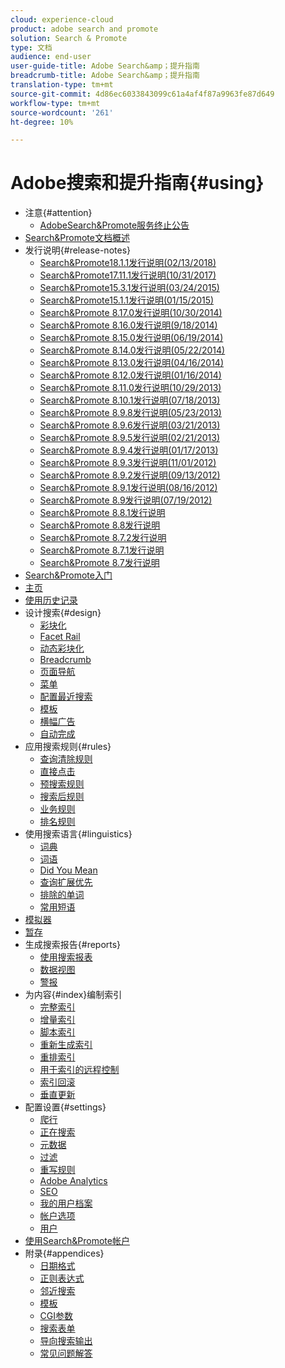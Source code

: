 ```yaml
---
cloud: experience-cloud
product: adobe search and promote
solution: Search & Promote
type: 文档
audience: end-user
user-guide-title: Adobe Search&amp；提升指南
breadcrumb-title: Adobe Search&amp；提升指南
translation-type: tm+mt
source-git-commit: 4d86ec6033843099c61a4af4f87a9963fe87d649
workflow-type: tm+mt
source-wordcount: '261'
ht-degree: 10%

---
```



# Adobe搜索和提升指南{#using}

+ 注意{#attention}
   + [AdobeSearch&amp;Promote服务终止公告](sp-eol.md)
+ [Search&amp;Promote文档概述](sp-home.md)
+ 发行说明{#release-notes}
   + [Search&amp;Promote18.1.1发行说明(02/13/2018)](c-searchpromote-release-notes/c-rn-02-13-18-version-1811.md)
   + [Search&amp;Promote17.11.1发行说明(10/31/2017)](c-searchpromote-release-notes/c-rn-10-31-17-version-1711.md)
   + [Search&amp;Promote15.3.1发行说明(03/24/2015)](c-searchpromote-release-notes/c-rn-03-19-15-version-153.md)
   + [Search&amp;Promote15.1.1发行说明(01/15/2015)](c-searchpromote-release-notes/c-rn-01-15-15-version-151.md)
   + [Search&amp;Promote 8.17.0发行说明(10/30/2014)](c-searchpromote-release-notes/c-rn-10-30-14-version-817.md)
   + [Search&amp;Promote 8.16.0发行说明(9/18/2014)](c-searchpromote-release-notes/c-rn-09-18-14-version-816.md)
   + [Search&amp;Promote 8.15.0发行说明(06/19/2014)](c-searchpromote-release-notes/c-rn-06-19-14-version-815.md)
   + [Search&amp;Promote 8.14.0发行说明(05/22/2014)](c-searchpromote-release-notes/c-rn-05-22-14-version-814.md)
   + [Search&amp;Promote 8.13.0发行说明(04/16/2014)](c-searchpromote-release-notes/c-rn-04-16-14-version-813.md)
   + [Search&amp;Promote 8.12.0发行说明(01/16/2014)](c-searchpromote-release-notes/c-rn-01-16-14-version-812.md)
   + [Search&amp;Promote 8.11.0发行说明(10/29/2013)](c-searchpromote-release-notes/c-rn-10-17-13-version-811.md)
   + [Search&amp;Promote 8.10.1发行说明(07/18/2013)](c-searchpromote-release-notes/c-rn-07-18-13-version-810.md)
   + [Search&amp;Promote 8.9.8发行说明(05/23/2013)](c-searchpromote-release-notes/c-rn-05-23-13-version-898.md)
   + [Search&amp;Promote 8.9.6发行说明(03/21/2013)](c-searchpromote-release-notes/c-rn-03-21-13-version-896.md)
   + [Search&amp;Promote 8.9.5发行说明(02/21/2013)](c-searchpromote-release-notes/c-rn-02-21-13-version-895.md)
   + [Search&amp;Promote 8.9.4发行说明(01/17/2013)](c-searchpromote-release-notes/c-rn-01-17-13-version-894.md)
   + [Search&amp;Promote 8.9.3发行说明(11/01/2012)](c-searchpromote-release-notes/c-rn-11-01-12-version-893.md)
   + [Search&amp;Promote 8.9.2发行说明(09/13/2012)](c-searchpromote-release-notes/c-rn-09-13-12-version-892.md)
   + [Search&amp;Promote 8.9.1发行说明(08/16/2012)](c-searchpromote-release-notes/c-rn-08-16-12-version-891.md)
   + [Search&amp;Promote 8.9发行说明(07/19/2012)](c-searchpromote-release-notes/c-rn-07-19-12-version-89.md)
   + [Search&amp;Promote 8.8.1发行说明](c-searchpromote-release-notes/c-rn-05-31-12-version-881.md)
   + [Search&amp;Promote 8.8发行说明](c-searchpromote-release-notes/c-rn-04-26-12-version-88.md)
   + [Search&amp;Promote 8.7.2发行说明](c-searchpromote-release-notes/c-maintenance-release-03-29-12-version-872.md)
   + [Search&amp;Promote 8.7.1发行说明](c-searchpromote-release-notes/c-maintenance-release-02-23-12-version-871.md)
   + [Search&amp;Promote 8.7发行说明](c-searchpromote-release-notes/c-maintenance-release-01-19-12-version-870.md)
+ [Search&amp;Promote入门](c-getting-started.md)
+ [主页](c-about-home.md)
+ [使用历史记录](t-using-the-history-option.md)
+ 设计搜索{#design}
   + [彩块化](c-about-design-menu/c-about-facets.md)
   + [Facet Rail](c-about-design-menu/c-about-facet-rails.md)
   + [动态彩块化](c-about-design-menu/c-about-dynamic-facets.md)
   + [Breadcrumb](c-about-design-menu/c-about-breadcrumbs.md)
   + [页面导航](c-about-design-menu/c-about-page-navigation.md)
   + [菜单](c-about-design-menu/c-about-menus.md)
   + [配置最近搜索](c-about-design-menu/t-configuring-recent-searches.md)
   + [模板](c-about-design-menu/c-about-templates.md)
   + [横幅广告](c-about-design-menu/c-about-banners.md)
   + [自动完成](c-about-auto-complete.md)
+ 应用搜索规则{#rules}
   + [查询清除规则](c-about-rules-menu/c-about-query-cleaning-rules.md)
   + [直接点击](c-about-rules-menu/c-about-direct-hits.md)
   + [预搜索规则](c-about-rules-menu/c-about-pre-search-rules.md)
   + [搜索后规则](c-about-rules-menu/c-about-post-search-rules.md)
   + [业务规则](c-about-rules-menu/c-about-business-rules.md)
   + [排名规则](c-about-rules-menu/c-about-ranking-rules.md)
+ 使用搜索语言{#linguistics}
   + [词典](c-about-linguistics-menu/c-about-dictionaries.md)
   + [词语](c-about-linguistics-menu/c-about-words-and-language.md)
   + [Did You Mean](c-about-linguistics-menu/c-about-did-you-mean.md)
   + [查询扩展优先](c-about-linguistics-menu/c-about-query-expansion-overrides.md)
   + [排除的单词](c-about-linguistics-menu/c-about-excluded-words.md)
   + [常用短语](c-about-linguistics-menu/c-about-common-phrases.md)
+ [模拟器](c-about-simulator.md)
+ [暂存](c-about-staging.md)
+ 生成搜索报告{#reports}
   + [使用搜索报表](c-about-reports-menu/c-about-reports-menu.md)
   + [数据视图](c-about-reports-menu/c-about-data-views.md)
   + [警报](c-about-reports-menu/c-about-alerts.md)
+ 为内容{#index}编制索引
   + [完整索引](c-about-index-menu/c-about-full-index.md)
   + [增量索引](c-about-index-menu/c-about-incremental-index.md)
   + [脚本索引](c-about-index-menu/c-about-scripted-index.md)
   + [重新生成索引](c-about-index-menu/c-about-regenerate-index.md)
   + [重排索引](c-about-index-menu/c-about-re-rank-index.md)
   + [用于索引的远程控制](c-about-index-menu/c-about-remote-control-for-indexing.md)
   + [索引回滚](c-about-index-menu/c-about-rollback-for-indexes.md)
   + [垂直更新](c-about-index-menu/c-about-vertical-updates.md)
+ 配置设置{#settings}
   + [爬行](c-about-settings-menu/c-about-crawling-menu.md)
   + [正在搜索](c-about-settings-menu/c-about-searching-menu.md)
   + [元数据](c-about-settings-menu/c-about-metadata-menu.md)
   + [过滤](c-about-settings-menu/c-about-filtering-menu.md)
   + [重写规则](c-about-settings-menu/c-about-rewrite-rules-menu.md)
   + [Adobe Analytics](c-about-settings-menu/c-about-adobe-analytics-menu.md)
   + [SEO](c-about-settings-menu/c-about-seo.md)
   + [我的用户档案](c-about-settings-menu/c-about-my-profile-menu.md)
   + [帐户选项](c-about-settings-menu/c-about-account-options-menu.md)
   + [用户](c-about-settings-menu/c-about-users-menu.md)
+ [使用Search&amp;Promote帐户](c-about-accounts-menu.md)
+ 附录{#appendices}
   + [日期格式](c-appendices/r-date-formats.md)
   + [正则表达式](c-appendices/r-regular-expressions.md)
   + [邻近搜索](c-appendices/r-about-proximity-search.md)
   + [模板](c-appendices/c-templates.md)
   + [CGI参数](c-appendices/c-cgiparameters.md)
   + [搜索表单](c-appendices/c-searchforms.md)
   + [导向搜索输出](c-appendices/c-guidedsearchoutput.md)
   + [常见问题解答](c-appendices/c-faq.md)
